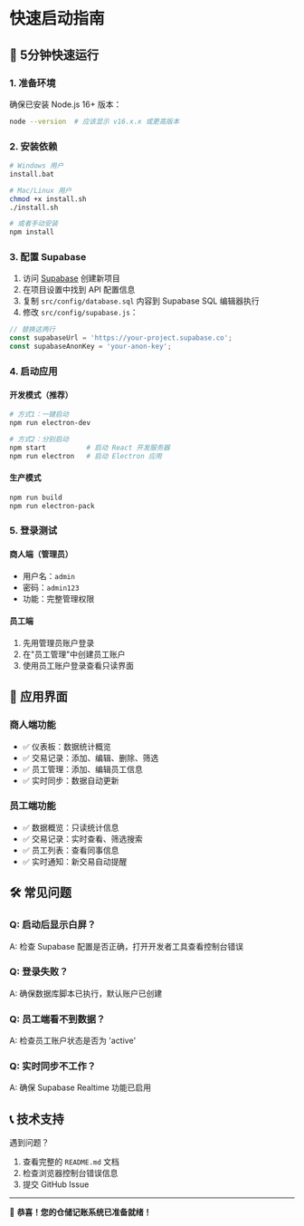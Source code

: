 # 快速启动指南

## 🚀 5分钟快速运行

### 1. 准备环境
确保已安装 Node.js 16+ 版本：
```bash
node --version  # 应该显示 v16.x.x 或更高版本
```

### 2. 安装依赖
```bash
# Windows 用户
install.bat

# Mac/Linux 用户
chmod +x install.sh
./install.sh

# 或者手动安装
npm install
```

### 3. 配置 Supabase
1. 访问 [Supabase](https://supabase.com) 创建新项目
2. 在项目设置中找到 API 配置信息
3. 复制 `src/config/database.sql` 内容到 Supabase SQL 编辑器执行
4. 修改 `src/config/supabase.js`：

```javascript
// 替换这两行
const supabaseUrl = 'https://your-project.supabase.co';
const supabaseAnonKey = 'your-anon-key';
```

### 4. 启动应用

#### 开发模式（推荐）
```bash
# 方式1：一键启动
npm run electron-dev

# 方式2：分别启动
npm start          # 启动 React 开发服务器
npm run electron   # 启动 Electron 应用
```

#### 生产模式
```bash
npm run build
npm run electron-pack
```

### 5. 登录测试

#### 商人端（管理员）
- 用户名：`admin`
- 密码：`admin123`
- 功能：完整管理权限

#### 员工端
1. 先用管理员账户登录
2. 在"员工管理"中创建员工账户
3. 使用员工账户登录查看只读界面

## 📱 应用界面

### 商人端功能
- ✅ 仪表板：数据统计概览
- ✅ 交易记录：添加、编辑、删除、筛选
- ✅ 员工管理：添加、编辑员工信息
- ✅ 实时同步：数据自动更新

### 员工端功能  
- ✅ 数据概览：只读统计信息
- ✅ 交易记录：实时查看、筛选搜索
- ✅ 员工列表：查看同事信息
- ✅ 实时通知：新交易自动提醒

## 🛠️ 常见问题

### Q: 启动后显示白屏？
A: 检查 Supabase 配置是否正确，打开开发者工具查看控制台错误

### Q: 登录失败？
A: 确保数据库脚本已执行，默认账户已创建

### Q: 员工端看不到数据？
A: 检查员工账户状态是否为 'active'

### Q: 实时同步不工作？
A: 确保 Supabase Realtime 功能已启用

## 📞 技术支持

遇到问题？
1. 查看完整的 `README.md` 文档
2. 检查浏览器控制台错误信息
3. 提交 GitHub Issue

---

🎉 **恭喜！您的仓储记账系统已准备就绪！**


